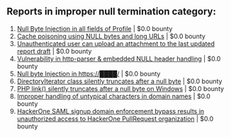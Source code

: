 ## Reports in improper null termination category:
1. [Null Byte Injection in all fields of Profile](https://hackerone.com/reports/255125) | $0.0 bounty
2. [Cache poisoning using NULL bytes and long URLs](https://hackerone.com/reports/334709) | $0.0 bounty
3. [Unauthenticated user can upload an attachment to the last updated report draft](https://hackerone.com/reports/419896) | $0.0 bounty
4. [Vulnerability in http-parser & embedded NULL header handling](https://hackerone.com/reports/536954) | $0.0 bounty
5. [Null byte Injection in https://████/](https://hackerone.com/reports/709072) | $0.0 bounty
6. [DirectoryIterator class silently truncates after a null byte](https://hackerone.com/reports/805013) | $0.0 bounty
7. [PHP link() silently truncates after a null byte on Windows](https://hackerone.com/reports/805010) | $0.0 bounty
8. [Improper handling of untypical characters in domain names](https://hackerone.com/reports/1178337) | $0.0 bounty
9. [HackerOne SAML signup domain enforcement bypass results in unauthorized access to HackerOne PullRequest organization](https://hackerone.com/reports/2101076) | $0.0 bounty